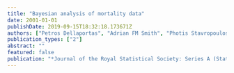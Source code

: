 ```yaml
---
title: "Bayesian analysis of mortality data"
date: 2001-01-01
publishDate: 2019-09-15T18:32:18.173671Z
authors: ["Petros Dellaportas", "Adrian FM Smith", "Photis Stavropoulos"]
publication_types: ["2"]
abstract: ""
featured: false
publication: "*Journal of the Royal Statistical Society: Series A (Statistics in Society)*"
---
```


